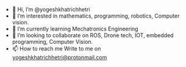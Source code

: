 - 👋 Hi, I’m @yogeshkhatrichhetri
- 👀 I’m interested in mathematics, programming, robotics, Computer vision.
- 🌱 I’m currently learning Mechatronics Engineering
- 💞️ I’m looking to collaborate on ROS, Drone tech, IOT, embedded programming, Computer Vision.
- 📫 How to reach me  Write to me on yogeshkhatrichhetri@protonmail.com
<!---
yogeshkhatrichhetri/yogeshkhatrichhetri is a ✨ special ✨ repository because its `README.md` (this file) appears on your GitHub profile.
You can click the Preview link to take a look at your changes.
--->
